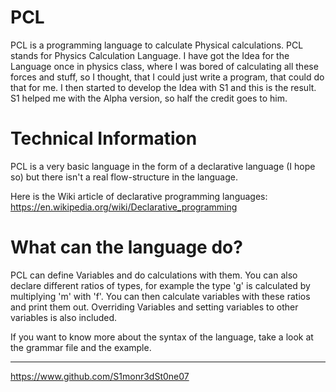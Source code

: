 # PCL
PCL is a programming language to calculate Physical calculations. PCL stands for Physics Calculation Language. I have got the Idea for the Language once in physics class, where I was bored of calculating all these forces and stuff, so I thought, that I could just write a program, that could do that for me. I then started to develop the Idea with S1 and this is the result. S1 helped me with the Alpha version, so half the credit goes to him.

# Technical Information
PCL is a very basic language in the form of a declarative language (I hope so) but there isn't a real flow-structure in the language.

Here is the Wiki article of declarative programming languages: https://en.wikipedia.org/wiki/Declarative_programming

# What can the language do?
PCL can define Variables and do calculations with them. You can also declare different ratios of types, for example the type 'g' is calculated by multiplying 'm' with 'f'. You can then calculate variables with these ratios and print them out. Overriding Variables and setting variables to other variables is also included.

If you want to know more about the syntax of the language, take a look at the grammar file and the example.


---

https://www.github.com/S1monr3dSt0ne07
